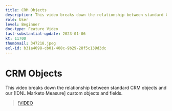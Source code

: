 ```yaml
---
title: CRM Objects
description: This video breaks down the relationship between standard CRM objects and our [!DNL Marketo Measure] custom objects and fields.
role: User
level: Beginner
doc-type: Feature Video
last-substantial-update: 2023-01-06
kt: 11700
thumbnail: 347218.jpeg
exl-id: b31a4098-cb01-408c-9b29-28f5c139d3dc
---
```

# CRM Objects

This video breaks down the relationship between standard CRM objects and our [!DNL Marketo Measure] custom objects and fields.

>[!VIDEO](https://video.tv.adobe.com/v/347218/?quality=12&learn=on)
